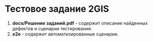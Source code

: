 # Тестовое задание 2GIS
1. **docs/Решение заданий.pdf** - содержит описание найденных дефектов и сценарии тестирования.
2. **e2e** - содержит автоматизированные сценарии.
